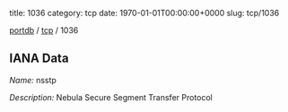 title: 1036
category: tcp
date: 1970-01-01T00:00:00+0000
slug: tcp/1036

[portdb](/) / [tcp](/category/tcp.html) / 1036


## IANA Data

_Name:_ nsstp

_Description:_ Nebula Secure Segment Transfer Protocol


